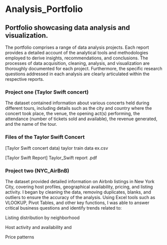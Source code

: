 # Analysis_Portfolio
## Portfolio showcasing data analysis and visualization. 
The portfolio comprises a range of data analysis projects. Each report provides a detailed account of the analytical tools and methodologies employed to derive insights, recommendations, and conclusions. The processes of data acquisition, cleaning, analysis, and visualization are thoroughly documented for each project. Furthermore, the specific research questions addressed in each analysis are clearly articulated within the respective reports.
### Project one (Taylor Swift concert)
The dataset contained information about various concerts held during different tours, including details such as the city and country where the concert took place, the venue, the opening act(s) performing, the attendance (number of tickets sold and available), the revenue generated, and the name of the tour.
### Files of the Taylor Swift Concert
[Taylor Swift concert data)
taylor train data ex.csv

[Taylor Swift Report]
Taylor_Swift report .pdf

### Project two (NYC_AirBnB)
The dataset provided detailed information on Airbnb listings in New York City, covering host profiles, geographical availability, pricing, and listing activity. I began by cleaning the data, removing duplicates, blanks, and outliers to ensure the accuracy of the analysis.
Using Excel tools such as VLOOKUP, Pivot Tables, and other key functions, I was able to answer critical business questions and identify trends related to:

Listing distribution by neighborhood

Host activity and availability and 

Price patterns




